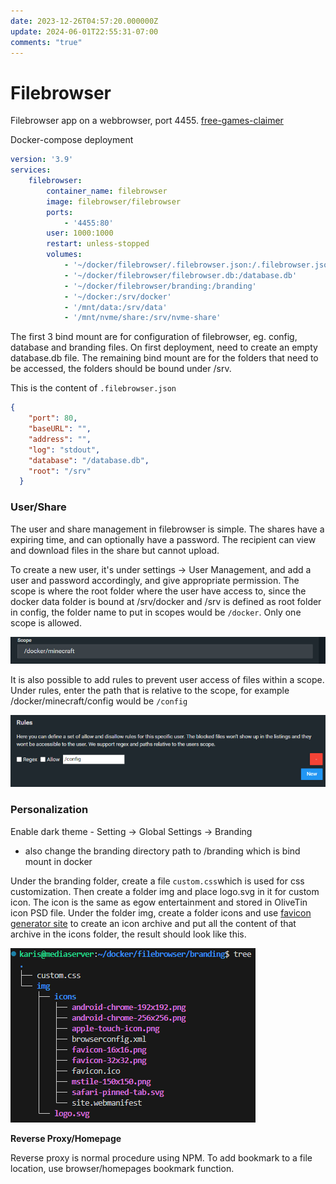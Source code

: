 ```yaml
---
date: 2023-12-26T04:57:20.000000Z
update: 2024-06-01T22:55:31-07:00
comments: "true"
---
```

# Filebrowser

Filebrowser app on a webbrowser, port 4455. [free-games-claimer](free-games-claimer.md)

Docker-compose deployment

```yaml
version: '3.9'
services:
    filebrowser:
        container_name: filebrowser
        image: filebrowser/filebrowser
        ports:
            - '4455:80'
        user: 1000:1000
        restart: unless-stopped
        volumes:
            - '~/docker/filebrowser/.filebrowser.json:/.filebrowser.json'
            - '~/docker/filebrowser/filebrowser.db:/database.db'
            - '~/docker/filebrowser/branding:/branding'
            - '~/docker:/srv/docker'
            - '/mnt/data:/srv/data'
            - '/mnt/nvme/share:/srv/nvme-share'
```

The first 3 bind mount are for configuration of filebrowser, eg. config, database and branding files. On first deployment, need to create an empty database.db file. The remaining bind mount are for the folders that need to be accessed, the folders should be bound under /srv.

This is the content of `.filebrowser.json`

```json
{
    "port": 80,
    "baseURL": "",
    "address": "",
    "log": "stdout",
    "database": "/database.db",
    "root": "/srv"
  }
```

### User/Share

The user and share management in filebrowser is simple. The shares have a expiring time, and can optionally have a password. The recipient can view and download files in the share but cannot upload.

To create a new user, it's under settings -&gt; User Management, and add a user and password accordingly, and give appropriate permission. The scope is where the root folder where the user have access to, since the docker data folder is bound at /srv/docker and /srv is defined as root folder in config, the folder name to put in scopes would be `/docker`. Only one scope is allowed.

![](assets/gallery/2023-12/image.png)

It is also possible to add rules to prevent user access of files within a scope. Under rules, enter the path that is relative to the scope, for example /docker/minecraft/config would be `/config`

![](assets/gallery/2023-12/5lSimage.png)

### **Personalization**

Enable dark theme - Setting -&gt; Global Settings -&gt; Branding

- also change the branding directory path to /branding which is bind mount in docker

Under the branding folder, create a file `custom.css`which is used for css customization. Then create a folder img and place logo.svg in it for custom icon. The icon is the same as egow entertainment and stored in OliveTin icon PSD file. Under the folder img, create a folder icons and use [favicon generator site](https://realfavicongenerator.net/) to create an icon archive and put all the content of that archive in the icons folder, the result should look like this.

![](assets/gallery/2023-12/dDRimage.png)

**Reverse Proxy/Homepage**

Reverse proxy is normal procedure using NPM. To add bookmark to a file location, use browser/homepages bookmark function.